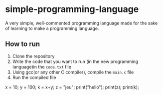 # simple-programming-language
A very simple, well-commented programming language made for the sake of learning to make a programming language.

## How to run
1. Clone the repository
2. Write the code that you want to run (in the new programming language)in the `code.txt` file
3. Using gcc(or any other C compiler), compile the `main.c` file
4. Run the compiled file


x = 10;
y = 100;
k = x+y;
z = "jeu";
print("hello");
print(z);
print(k);
